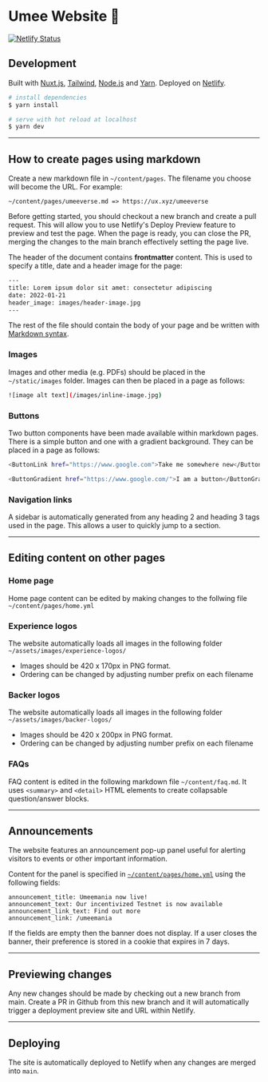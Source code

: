 # Umee Website 🐙

[![Netlify Status](https://api.netlify.com/api/v1/badges/423df50c-2801-4926-83b7-8415e4d450cf/deploy-status)](https://app.netlify.com/sites/vibrant-bassi-5dde1e/deploys)

## Development

Built with [Nuxt.js](https://nuxtjs.org/), [Tailwind](https://tailwindcss.com/), [Node.js](https://nodejs.org/) and [Yarn](https://yarnpkg.com/). Deployed on [Netlify](https://netlify.com).

```bash
# install dependencies
$ yarn install

# serve with hot reload at localhost
$ yarn dev
```

---

## How to create pages using markdown

Create a new markdown file in `~/content/pages`. The filename you choose will become the URL. For example:

`~/content/pages/umeeverse.md => https://ux.xyz/umeeverse`

Before getting started, you should checkout a new branch and create a pull request. This will allow you to use Netlify's Deploy Preview feature to preview and test the page. When the page is ready, you can close the PR, merging the changes to the main branch effectively setting the page live.

The header of the document contains **frontmatter** content. This is used to specify a title, date and a header image for the page:

```bash
---
title: Lorem ipsum dolor sit amet: consectetur adipiscing
date: 2022-01-21
header_image: images/header-image.jpg
---
```

The rest of the file should contain the body of your page and be written with [Markdown syntax](https://www.markdownguide.org/basic-syntax/).

### Images

Images and other media (e.g. PDFs) should be placed in the `~/static/images` folder. Images can then be placed in a page as follows:

```bash
![image alt text](/images/inline-image.jpg)
```

### Buttons

Two button components have been made available within markdown pages. There is a simple button and one with a gradient background. They can be placed in a page as follows:

```bash
<ButtonLink href="https://www.google.com">Take me somewhere new</ButtonLink>

<ButtonGradient href="https://www.google.com/">I am a button</ButtonGradient>
```

### Navigation links

A sidebar is automatically generated from any heading 2 and heading 3 tags used in the page. This allows a user to quickly jump to a section.

---

## Editing content on other pages

### Home page

Home page content can be edited by making changes to the follwing file `~/content/pages/home.yml`

### Experience logos

The website automatically loads all images in the following folder `~/assets/images/experience-logos/`

- Images should be 420 x 170px in PNG format.
- Ordering can be changed by adjusting number prefix on each filename

### Backer logos

The website automatically loads all images in the following folder `~/assets/images/backer-logos/`

- Images should be 420 x 200px in PNG format.
- Ordering can be changed by adjusting number prefix on each filename

### FAQs

FAQ content is edited in the following markdown file `~/content/faq.md`. It uses `<summary>` and `<detail>` HTML elements to create collapsable question/answer blocks.

---

## Announcements

The website features an announcement pop-up panel useful for alerting visitors to events or other important information.

Content for the panel is specified in [`~/content/pages/home.yml`](https://github.com/umee-network/umee.cc/blob/main/content/pages/home.yml) using the following fields:

```
announcement_title: Umeemania now live!
announcement_text: Our incentivized Testnet is now available
announcement_link_text: Find out more
announcement_link: /umeemania
```

If the fields are empty then the banner does not display. If a user closes the banner, their preference is stored in a cookie that expires in 7 days.

---

## Previewing changes

Any new changes should be made by checking out a new branch from main. Create a PR in Github from this new branch and it will automatically trigger a deployment preview site and URL within Netlify.

---

## Deploying

The site is automatically deployed to Netlify when any changes are merged into `main`.
